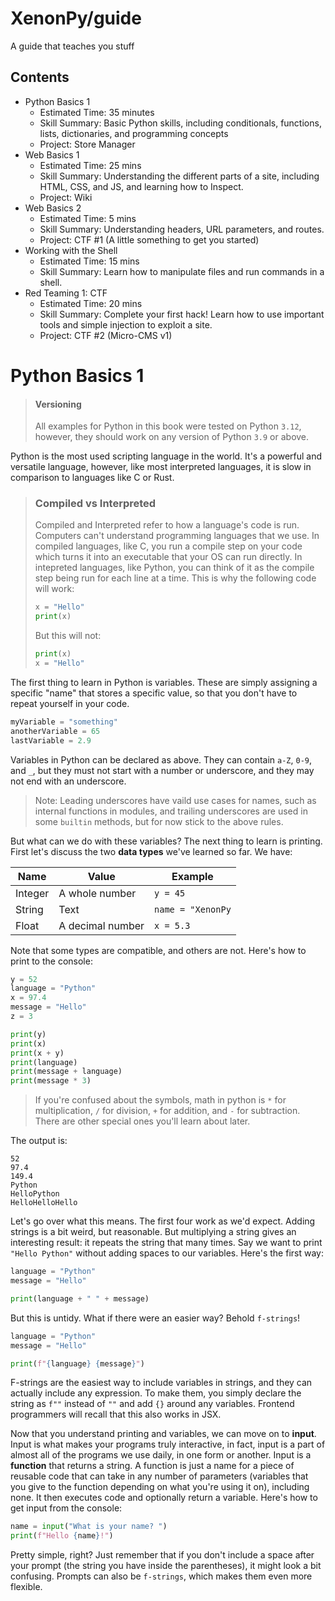 # XenonPy/guide
A guide that teaches you stuff
## Contents
* Python Basics 1
  * Estimated Time: 35 minutes
  * Skill Summary: Basic Python skills, including conditionals, functions, lists, dictionaries, and programming concepts
  * Project: Store Manager
* Web Basics 1
  * Estimated Time: 25 mins
  * Skill Summary: Understanding the different parts of a site, including HTML, CSS, and JS, and learning how to Inspect.
  * Project: Wiki
* Web Basics 2 
  * Estimated Time: 5 mins
  * Skill Summary: Understanding headers, URL parameters, and routes.
  * Project: CTF #1 (A little something to get you started)
* Working with the Shell
  * Estimated Time: 15 mins
  * Skill Summary: Learn how to manipulate files and run commands in a shell.
* Red Teaming 1: CTF
  * Estimated Time: 20 mins
  * Skill Summary: Complete your first hack! Learn how to use important tools and simple injection to exploit a site.
  * Project: CTF #2 (Micro-CMS v1)

# Python Basics 1
> #### Versioning
> All examples for Python in this book were tested on Python `3.12`, however, they should work on any version of Python `3.9` or above.

Python is the most used scripting language in the world. It's a powerful and versatile language, however, like most interpreted languages, it is slow in comparison to languages like C or Rust. 
> ### Compiled vs Interpreted
> Compiled and Interpreted refer to how a language's code is run.
> Computers can't understand programming languages that we use.
> In compiled languages, like C, you run a compile step on your code which turns it into an executable that your OS can run directly.
> In intepreted languages, like Python, you can think of it as the compile step being run for each line at a time. This is why the following code will work:
> ```python
> x = "Hello"
> print(x)
> ```
> But this will not:
> ```python
> print(x)
> x = "Hello"
> ```
The first thing to learn in Python is variables. These are simply assigning a specific "name" that stores a specific value, so that you don't have to repeat yourself in your code.
```python
myVariable = "something"
anotherVariable = 65
lastVariable = 2.9
```
Variables in Python can be declared as above. They can contain `a-Z`, `0-9`, and `_`, but they must not start with a number or underscore, and they may not end with an underscore.
> Note: Leading underscores have vaild use cases for names, such as internal functions in modules, and trailing underscores are used in some `builtin` methods, but for now stick to the above rules.

But what can we do with these variables? The next thing to learn is printing. First let's discuss the two **data types** we've learned so far. We have:

| Name  | Value | Example |
| ------------- | ------------- | ----- |
| Integer  | A whole number  | `y = 45`|
| String  | Text  | `name = "XenonPy`   |
| Float | A decimal number | `x = 5.3`|

Note that some types are compatible, and others are not. Here's how to print to the console:

```python
y = 52
language = "Python"
x = 97.4
message = "Hello"
z = 3

print(y)
print(x)
print(x + y)
print(language)
print(message + language)
print(message * 3)
```
> If you're confused about the symbols, math in python is `*` for multiplication, `/` for division, `+` for addition, and `-` for subtraction. There are other special ones you'll learn about later.

The output is:
```
52
97.4
149.4
Python
HelloPython
HelloHelloHello
```
Let's go over what this means. The first four work as we'd expect. Adding strings is a bit weird, but reasonable. But multiplying a string gives an interesting result: it repeats the string that many times. Say we want to print `"Hello Python"` without adding spaces to our variables. Here's the first way:
```python
language = "Python"
message = "Hello"

print(language + " " + message)
```
But this is untidy. What if there were an easier way? Behold `f-strings`!
```python
language = "Python"
message = "Hello"

print(f"{language} {message}")
```
F-strings are the easiest way to include variables in strings, and they can actually include any expression. To make them, you simply declare the string as `f""` instead of `""` and add `{}` around any variables. Frontend programmers will recall that this also works in JSX. 

Now that you understand printing and variables, we can move on to **input**. Input is what makes your programs truly interactive, in fact, input is a part of almost all of the programs we use daily, in one form or another. Input is a **function** that returns a string. A function is just a name for a piece of reusable code that can take in any number of parameters (variables that you give to the function depending on what you're using it on), including none. It then executes code and optionally return a variable. Here's how to get input from the console:
```python
name = input("What is your name? ")
print(f"Hello {name}!")
```
Pretty simple, right? Just remember that if you don't include a space after your prompt (the string you have inside the parentheses), it might look a bit confusing. Prompts can also be `f-strings`, which makes them even more flexible.
